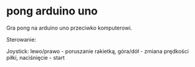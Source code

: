 # pong arduino uno

Gra pong na arduino uno przeciwko komputerowi.

Sterowanie:

Joystick: lewo/prawo - poruszanie rakietką, góra/dół - zmiana prędkości piłki, naciśnięcie - start
